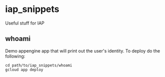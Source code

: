# iap_snippets
Useful stuff for IAP

## whoami
Demo appengine app that will print out the user's identity. To deploy do the following:
```
cd path/to/iap_snippets/whoami
gcloud app deploy
```
